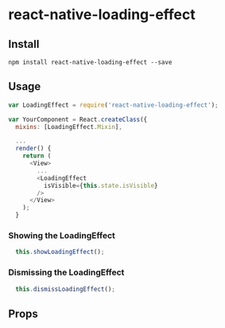 # react-native-loading-effect

## Install
```shell
npm install react-native-loading-effect --save
```

## Usage
```js
var LoadingEffect = require('react-native-loading-effect');

var YourComponent = React.createClass({
  mixins: [LoadingEffect.Mixin],

  ...
  render() {
    return (
      <View>
        ... 
        <LoadingEffect
          isVisible={this.state.isVisible}
        />  
      </View>
    );  
  }
```

### Showing the LoadingEffect 
```js
  this.showLoadingEffect();
```

### Dismissing the LoadingEffect
```js
  this.dismissLoadingEffect();
```

## Props
